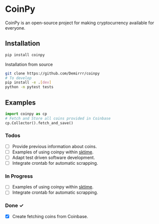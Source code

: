 # CoinPy
CoinPy is an open-source project for making cryptocurrency available for everyone.

## Installation
```bash
pip install coinpy
```
Installation from source
```bash
git clone https://github.com/Demirrr/coinpy
# To develop
pip install -e .[dev]
python -m pytest tests
```

## Examples
```python
import coinpy as cp
# Fetch and Store all coins provided in Coinbase
cp.Collector().fetch_and_save()
```

### Todos

- [ ] Provide previous information about coins.
- [ ] Examples of using coinpy within [sktime](https://github.com/alan-turing-institute/sktime).
- [ ] Adapt test driven software development.
- [ ] Integrate crontab for automatic scrapping.

### In Progress

- [ ] Examples of using coinpy within [sktime](https://github.com/alan-turing-institute/sktime).
- [ ] Integrate crontab for automatic scrapping.

### Done ✓

- [x] Create fetching coins from Coinbase.